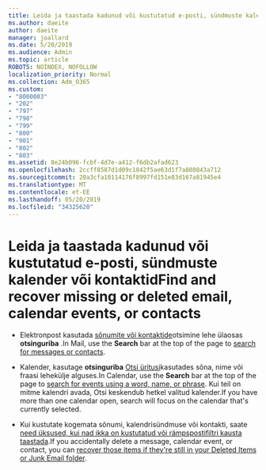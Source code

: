 ```yaml
---
title: Leida ja taastada kadunud või kustutatud e-posti, sündmuste kalender või kontaktid
ms.author: daeite
author: daeite
manager: joallard
ms.date: 5/20/2019
ms.audience: Admin
ms.topic: article
ROBOTS: NOINDEX, NOFOLLOW
localization_priority: Normal
ms.collection: Adm_O365
ms.custom:
- "8000003"
- "202"
- "797"
- "798"
- "799"
- "800"
- "901"
- "802"
- "803"
ms.assetid: 8e24b096-fcbf-4d7e-a412-f6db2afad623
ms.openlocfilehash: 2ccff8587d1d09c1842f5ae63d1f7a880843a712
ms.sourcegitcommit: 20a3cfa10114176f8997fd151e83d167a81945e4
ms.translationtype: MT
ms.contentlocale: et-EE
ms.lasthandoff: 05/20/2019
ms.locfileid: "34325620"
---
```

# <a name="find-and-recover-missing-or-deleted-email-calendar-events-or-contacts"></a><span data-ttu-id="18cfc-102">Leida ja taastada kadunud või kustutatud e-posti, sündmuste kalender või kontaktid</span><span class="sxs-lookup"><span data-stu-id="18cfc-102">Find and recover missing or deleted email, calendar events, or contacts</span></span>

- <span data-ttu-id="18cfc-103">Elektronpost kasutada [sõnumite või kontaktide](https://support.office.com/article/88108edf-028e-4306-b87e-7400bbb40aa7)otsimine lehe ülaosas **otsinguriba** .</span><span class="sxs-lookup"><span data-stu-id="18cfc-103">In Mail, use the **Search** bar at the top of the page to [search for messages or contacts](https://support.office.com/article/88108edf-028e-4306-b87e-7400bbb40aa7).</span></span>
  
- <span data-ttu-id="18cfc-104">Kalender, kasutage **otsinguriba** [Otsi üritusi](https://support.office.com/article/5bc05289-c84c-4849-95a8-7eac05ed478a)kasutades sõna, nime või fraasi lehekülje alguses.</span><span class="sxs-lookup"><span data-stu-id="18cfc-104">In Calendar, use the **Search** bar at the top of the page to [search for events using a word, name, or phrase](https://support.office.com/article/5bc05289-c84c-4849-95a8-7eac05ed478a).</span></span> <span data-ttu-id="18cfc-105">Kui teil on mitme kalendri avada, Otsi keskendub hetkel valitud kalender.</span><span class="sxs-lookup"><span data-stu-id="18cfc-105">If you have more than one calendar open, search will focus on the calendar that's currently selected.</span></span>
  
- <span data-ttu-id="18cfc-106">Kui kustutate kogemata sõnumi, kalendrisündmuse või kontakti, saate [need üksused, kui nad ikka on kustutatud või rämpspostifiltri kausta taastada](https://support.office.com/article/cf06ab1b-ae0b-418c-a4d9-4e895f83ed50).</span><span class="sxs-lookup"><span data-stu-id="18cfc-106">If you accidentally delete a message, calendar event, or contact, you can [recover those items if they're still in your Deleted Items or Junk Email folder](https://support.office.com/article/cf06ab1b-ae0b-418c-a4d9-4e895f83ed50).</span></span>
